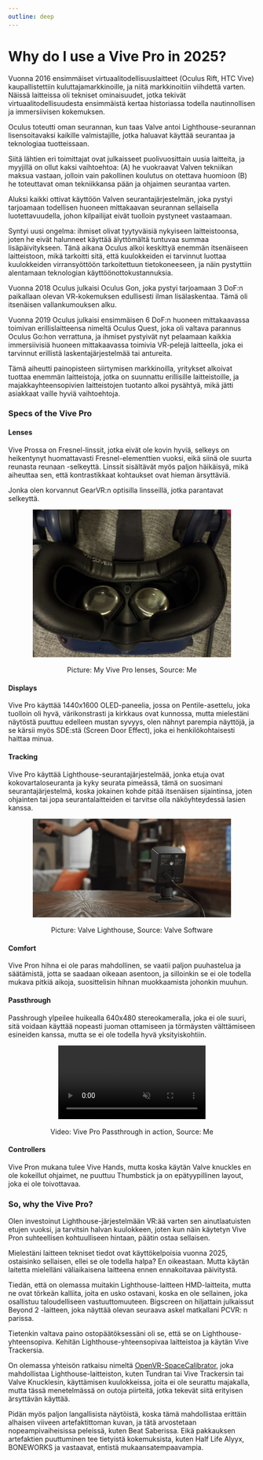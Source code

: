 ```yaml
---
outline: deep
---
```


# Why do I use a Vive Pro in 2025?

Vuonna 2016 ensimmäiset virtuaalitodellisuuslaitteet (Oculus Rift, HTC Vive) kaupallistettiin kuluttajamarkkinoille, ja niitä markkinoitiin viihdettä varten. Näissä laitteissa oli tekniset ominaisuudet, jotka tekivät virtuaalitodellisuudesta ensimmäistä kertaa historiassa todella nautinnollisen ja immersiivisen kokemuksen.

Oculus toteutti oman seurannan, kun taas Valve antoi Lighthouse-seurannan lisensoitavaksi kaikille valmistajille, jotka haluavat käyttää seurantaa ja teknologiaa tuotteissaan.

Siitä lähtien eri toimittajat ovat julkaisseet puolivuosittain uusia laitteita, ja myyjillä on ollut kaksi vaihtoehtoa: (A) he vuokraavat Valven tekniikan maksua vastaan, jolloin vain pakollinen koulutus on otettava huomioon (B) he toteuttavat oman tekniikkansa pään ja ohjaimen seurantaa varten.

Aluksi kaikki ottivat käyttöön Valven seurantajärjestelmän, joka pystyi tarjoamaan todellisen huoneen mittakaavan seurannan sellaisella luotettavuudella, johon kilpailijat eivät tuolloin pystyneet vastaamaan.

Syntyi uusi ongelma: ihmiset olivat tyytyväisiä nykyiseen laitteistoonsa, joten he eivät halunneet käyttää älyttömältä tuntuvaa summaa lisäpäivitykseen. Tänä aikana Oculus alkoi keskittyä enemmän itsenäiseen laitteistoon, mikä tarkoitti sitä, että kuulokkeiden ei tarvinnut luottaa kuulokkeiden virransyöttöön tarkoitettuun tietokoneeseen, ja näin pystyttiin alentamaan teknologian käyttöönottokustannuksia.

Vuonna 2018 Oculus julkaisi Oculus Gon, joka pystyi tarjoamaan 3 DoF:n paikallaan olevan VR-kokemuksen edullisesti ilman lisälaskentaa. Tämä oli itsenäisen vallankumouksen alku.

Vuonna 2019 Oculus julkaisi ensimmäisen 6 DoF:n huoneen mittakaavassa toimivan erillislaitteensa nimeltä Oculus Quest, joka oli valtava parannus Oculus Go:hon verrattuna, ja ihmiset pystyivät nyt pelaamaan kaikkia immersiivisiä huoneen mittakaavassa toimivia VR-pelejä laitteella, joka ei tarvinnut erillistä laskentajärjestelmää tai antureita.

Tämä aiheutti painopisteen siirtymisen markkinoilla, yritykset alkoivat tuottaa enemmän laitteistoja, jotka on suunnattu erillisille laitteistoille, ja majakkayhteensopivien laitteistojen tuotanto alkoi pysähtyä, mikä jätti asiakkaat vaille hyviä vaihtoehtoja.

### Specs of the Vive Pro

#### Lenses

Vive Prossa on Fresnel-linssit, jotka eivät ole kovin hyviä, selkeys on heikentynyt huomattavasti Fresnel-elementtien vuoksi, eikä siinä ole suurta reunasta reunaan -selkeyttä. Linssit sisältävät myös paljon häikäisyä, mikä aiheuttaa sen, että kontrastikkaat kohtaukset ovat hieman ärsyttäviä.

Jonka olen korvannut GearVR:n optisilla linsseillä, jotka parantavat selkeyttä.

<div align="center">
  <img src="https://raw.githubusercontent.com/Nyabsi/blog/refs/heads/main/images/lensshot.jpg" width="80%" height="80%"/>
  <p>Picture: My Vive Pro lenses, Source: Me</p>
</div>

#### Displays

Vive Pro käyttää 1440x1600 OLED-paneelia, jossa on Pentile-asettelu, joka tuolloin oli hyvä, värikonstrasti ja kirkkaus ovat kunnossa, mutta mielestäni näytöstä puuttuu edelleen mustan syvyys, olen nähnyt parempia näyttöjä, ja se kärsii myös SDE:stä (Screen Door Effect), joka ei henkilökohtaisesti haittaa minua.

#### Tracking

Vive Pro käyttää Lighthouse-seurantajärjestelmää, jonka etuja ovat kokovartaloseuranta ja kyky seurata pimeässä, tämä on suosimani seurantajärjestelmä, koska jokainen kohde pitää itsenäisen sijaintinsa, joten ohjainten tai jopa seurantalaitteiden ei tarvitse olla näköyhteydessä lasien kanssa.

<div align="center">
  <img src="https://raw.githubusercontent.com/Nyabsi/blog/refs/heads/main/images/basestation.jpg" width="80%" height="80%"/>
  <p>Picture: Valve Lighthouse, Source: Valve Software</p>
</div>

#### Comfort

Vive Pron hihna ei ole paras mahdollinen, se vaatii paljon puuhastelua ja säätämistä, jotta se saadaan oikeaan asentoon, ja silloinkin se ei ole todella mukava pitkiä aikoja, suosittelisin hihnan muokkaamista johonkin muuhun.

#### Passthrough

Passhrough ylpeilee huikealla 640x480 stereokameralla, joka ei ole suuri, sitä voidaan käyttää nopeasti juoman ottamiseen ja törmäysten välttämiseen esineiden kanssa, mutta se ei ole todella hyvä yksityiskohtiin.

<div align="center">
  <video loop autoplay muted>
    <source src="https://github.com/Nyabsi/blog/raw/refs/heads/main/videos/passthrough_vp1.mp4" type="video/mp4">
  </video>
  <p>Video: Vive Pro Passthrough in action, Source: Me</p>
</div>

#### Controllers

Vive Pron mukana tulee Vive Hands, mutta koska käytän Valve knuckles en ole kokeillut ohjaimet, ne puuttuu Thumbstick ja on epätyypillinen layout, joka ei ole toivottavaa.

### So, why the Vive Pro?

Olen investoinut Lighthouse-järjestelmään VR:ää varten sen ainutlaatuisten etujen vuoksi, ja tarvitsin halvan kuulokkeen, joten kun näin käytetyn Vive Pron suhteellisen kohtuulliseen hintaan, päätin ostaa sellaisen. 

Mielestäni laitteen tekniset tiedot ovat käyttökelpoisia vuonna 2025, ostaisinko sellaisen, ellei se ole todella halpa? En oikeastaan. Mutta käytän laitetta mielelläni väliaikaisena laitteena ennen ennakoitavaa päivitystä.

Tiedän, että on olemassa muitakin Lighthouse-laitteen HMD-laitteita, mutta ne ovat törkeän kalliita, joita en usko ostavani, koska en ole sellainen, joka osallistuu taloudelliseen vastuuttomuuteen. Bigscreen on hiljattain julkaissut Beyond 2 -laitteen, joka näyttää olevan seuraava askel matkallani PCVR: n parissa.

Tietenkin valtava paino ostopäätöksessäni oli se, että se on Lighthouse-yhteensopiva. Kehitän Lighthouse-yhteensopivaa laitteistoa ja käytän Vive Trackersia.

On olemassa yhteisön ratkaisu nimeltä [OpenVR-SpaceCalibrator](https://github.com/hyblocker/OpenVR-SpaceCalibrator), joka mahdollistaa Lighthouse-laitteiston, kuten Tundran tai Vive Trackersin tai Valve Knucklesin, käyttämisen kuulokkeissa, joita ei ole seurattu majakalla, mutta tässä menetelmässä on outoja piirteitä, jotka tekevät siitä erityisen ärsyttävän käyttää.

Pidän myös paljon langallisista näytöistä, koska tämä mahdollistaa erittäin alhaisen viiveen artefaktittoman kuvan, ja tätä arvostetaan nopeampivaiheisissa peleissä, kuten Beat Saberissa. Eikä pakkauksen artefaktien puuttuminen tee tietyistä kokemuksista, kuten Half Life Alyyx, BONEWORKS ja vastaavat, entistä mukaansatempaavampia.
